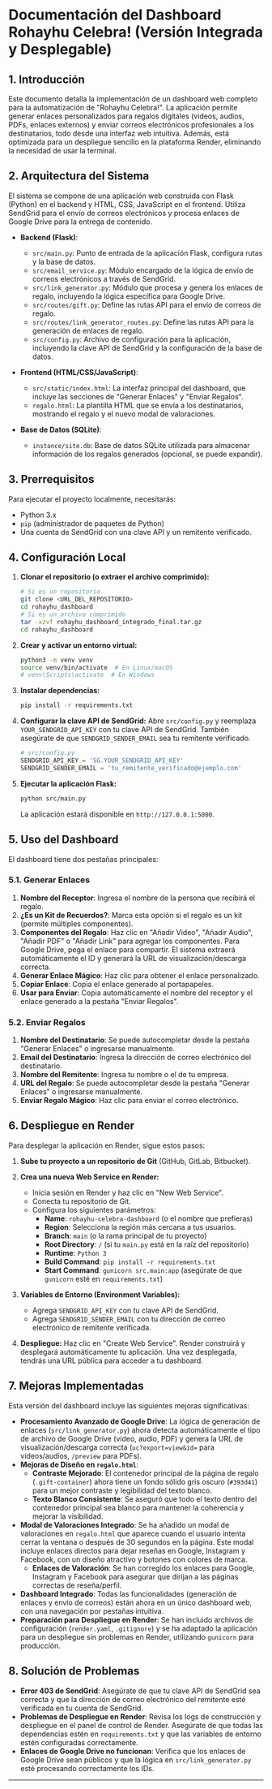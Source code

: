 # Documentación del Dashboard Rohayhu Celebra! (Versión Integrada y Desplegable)

## 1. Introducción

Este documento detalla la implementación de un dashboard web completo para la automatización de "Rohayhu Celebra!". La aplicación permite generar enlaces personalizados para regalos digitales (videos, audios, PDFs, enlaces externos) y enviar correos electrónicos profesionales a los destinatarios, todo desde una interfaz web intuitiva. Además, está optimizada para un despliegue sencillo en la plataforma Render, eliminando la necesidad de usar la terminal.

## 2. Arquitectura del Sistema

El sistema se compone de una aplicación web construida con Flask (Python) en el backend y HTML, CSS, JavaScript en el frontend. Utiliza SendGrid para el envío de correos electrónicos y procesa enlaces de Google Drive para la entrega de contenido.

- **Backend (Flask)**:
    - `src/main.py`: Punto de entrada de la aplicación Flask, configura rutas y la base de datos.
    - `src/email_service.py`: Módulo encargado de la lógica de envío de correos electrónicos a través de SendGrid.
    - `src/link_generator.py`: Módulo que procesa y genera los enlaces de regalo, incluyendo la lógica específica para Google Drive.
    - `src/routes/gift.py`: Define las rutas API para el envío de correos de regalo.
    - `src/routes/link_generator_routes.py`: Define las rutas API para la generación de enlaces de regalo.
    - `src/config.py`: Archivo de configuración para la aplicación, incluyendo la clave API de SendGrid y la configuración de la base de datos.

- **Frontend (HTML/CSS/JavaScript)**:
    - `src/static/index.html`: La interfaz principal del dashboard, que incluye las secciones de "Generar Enlaces" y "Enviar Regalos".
    - `regalo.html`: La plantilla HTML que se envía a los destinatarios, mostrando el regalo y el nuevo modal de valoraciones.

- **Base de Datos (SQLite)**:
    - `instance/site.db`: Base de datos SQLite utilizada para almacenar información de los regalos generados (opcional, se puede expandir).

## 3. Prerrequisitos

Para ejecutar el proyecto localmente, necesitarás:

- Python 3.x
- `pip` (administrador de paquetes de Python)
- Una cuenta de SendGrid con una clave API y un remitente verificado.

## 4. Configuración Local

1.  **Clonar el repositorio (o extraer el archivo comprimido):**
    ```bash
    # Si es un repositorio
    git clone <URL_DEL_REPOSITORIO>
    cd rohayhu_dashboard
    # Si es un archivo comprimido
    tar -xzvf rohayhu_dashboard_integrado_final.tar.gz
    cd rohayhu_dashboard
    ```

2.  **Crear y activar un entorno virtual:**
    ```bash
    python3 -m venv venv
    source venv/bin/activate  # En Linux/macOS
    # venv\Scripts\activate  # En Windows
    ```

3.  **Instalar dependencias:**
    ```bash
    pip install -r requirements.txt
    ```

4.  **Configurar la clave API de SendGrid:**
    Abre `src/config.py` y reemplaza `YOUR_SENDGRID_API_KEY` con tu clave API de SendGrid. También asegúrate de que `SENDGRID_SENDER_EMAIL` sea tu remitente verificado.

    ```python
    # src/config.py
    SENDGRID_API_KEY = 'SG.YOUR_SENDGRID_API_KEY'
    SENDGRID_SENDER_EMAIL = 'tu_remitente_verificado@ejemplo.com'
    ```

5.  **Ejecutar la aplicación Flask:**
    ```bash
    python src/main.py
    ```

    La aplicación estará disponible en `http://127.0.0.1:5000`.

## 5. Uso del Dashboard

El dashboard tiene dos pestañas principales:

### 5.1. Generar Enlaces

1.  **Nombre del Receptor**: Ingresa el nombre de la persona que recibirá el regalo.
2.  **¿Es un Kit de Recuerdos?**: Marca esta opción si el regalo es un kit (permite múltiples componentes).
3.  **Componentes del Regalo**: Haz clic en "Añadir Video", "Añadir Audio", "Añadir PDF" o "Añadir Link" para agregar los componentes. Para Google Drive, pega el enlace para compartir. El sistema extraerá automáticamente el ID y generará la URL de visualización/descarga correcta.
4.  **Generar Enlace Mágico**: Haz clic para obtener el enlace personalizado.
5.  **Copiar Enlace**: Copia el enlace generado al portapapeles.
6.  **Usar para Enviar**: Copia automáticamente el nombre del receptor y el enlace generado a la pestaña "Enviar Regalos".

### 5.2. Enviar Regalos

1.  **Nombre del Destinatario**: Se puede autocompletar desde la pestaña "Generar Enlaces" o ingresarse manualmente.
2.  **Email del Destinatario**: Ingresa la dirección de correo electrónico del destinatario.
3.  **Nombre del Remitente**: Ingresa tu nombre o el de tu empresa.
4.  **URL del Regalo**: Se puede autocompletar desde la pestaña "Generar Enlaces" o ingresarse manualmente.
5.  **Enviar Regalo Mágico**: Haz clic para enviar el correo electrónico.

## 6. Despliegue en Render

Para desplegar la aplicación en Render, sigue estos pasos:

1.  **Sube tu proyecto a un repositorio de Git** (GitHub, GitLab, Bitbucket).
2.  **Crea una nueva Web Service en Render:**
    - Inicia sesión en Render y haz clic en "New Web Service".
    - Conecta tu repositorio de Git.
    - Configura los siguientes parámetros:
        - **Name**: `rohayhu-celebra-dashboard` (o el nombre que prefieras)
        - **Region**: Selecciona la región más cercana a tus usuarios.
        - **Branch**: `main` (o la rama principal de tu proyecto)
        - **Root Directory**: `/` (si tu `main.py` está en la raíz del repositorio)
        - **Runtime**: `Python 3`
        - **Build Command**: `pip install -r requirements.txt`
        - **Start Command**: `gunicorn src.main:app` (asegúrate de que `gunicorn` esté en `requirements.txt`)

3.  **Variables de Entorno (Environment Variables):**
    - Agrega `SENDGRID_API_KEY` con tu clave API de SendGrid.
    - Agrega `SENDGRID_SENDER_EMAIL` con tu dirección de correo electrónico de remitente verificada.

4.  **Despliegue:** Haz clic en "Create Web Service". Render construirá y desplegará automáticamente tu aplicación. Una vez desplegada, tendrás una URL pública para acceder a tu dashboard.

## 7. Mejoras Implementadas

Esta versión del dashboard incluye las siguientes mejoras significativas:

-   **Procesamiento Avanzado de Google Drive**: La lógica de generación de enlaces (`src/link_generator.py`) ahora detecta automáticamente el tipo de archivo de Google Drive (video, audio, PDF) y genera la URL de visualización/descarga correcta (`uc?export=view&id=` para videos/audios, `/preview` para PDFs).
-   **Mejoras de Diseño en `regalo.html`**:
    -   **Contraste Mejorado**: El contenedor principal de la página de regalo (`.gift-container`) ahora tiene un fondo sólido gris oscuro (`#393d41`) para un mejor contraste y legibilidad del texto blanco.
    -   **Texto Blanco Consistente**: Se aseguró que todo el texto dentro del contenedor principal sea blanco para mantener la coherencia y mejorar la visibilidad.
-   **Modal de Valoraciones Integrado**: Se ha añadido un modal de valoraciones en `regalo.html` que aparece cuando el usuario intenta cerrar la ventana o después de 30 segundos en la página. Este modal incluye enlaces directos para dejar reseñas en Google, Instagram y Facebook, con un diseño atractivo y botones con colores de marca.
    -   **Enlaces de Valoración**: Se han corregido los enlaces para Google, Instagram y Facebook para asegurar que dirijan a las páginas correctas de reseña/perfil.
-   **Dashboard Integrado**: Todas las funcionalidades (generación de enlaces y envío de correos) están ahora en un único dashboard web, con una navegación por pestañas intuitiva.
-   **Preparación para Despliegue en Render**: Se han incluido archivos de configuración (`render.yaml`, `.gitignore`) y se ha adaptado la aplicación para un despliegue sin problemas en Render, utilizando `gunicorn` para producción.

## 8. Solución de Problemas

-   **Error 403 de SendGrid**: Asegúrate de que tu clave API de SendGrid sea correcta y que la dirección de correo electrónico del remitente esté verificada en tu cuenta de SendGrid.
-   **Problemas de Despliegue en Render**: Revisa los logs de construcción y despliegue en el panel de control de Render. Asegúrate de que todas las dependencias estén en `requirements.txt` y que las variables de entorno estén configuradas correctamente.
-   **Enlaces de Google Drive no funcionan**: Verifica que los enlaces de Google Drive sean públicos y que la lógica en `src/link_generator.py` esté procesando correctamente los IDs.

---
